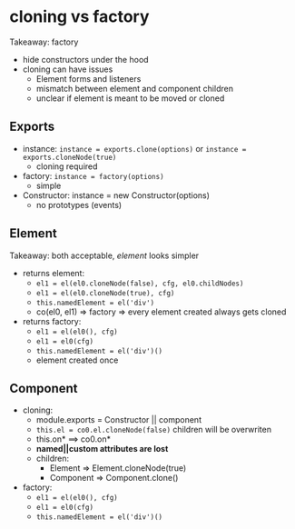 # cloning vs factory

Takeaway: factory

* hide constructors under the hood
* cloning can have issues
  * Element forms and listeners
  * mismatch between element and component children
  * unclear if element is meant to be moved or cloned

## Exports

* instance: `instance = exports.clone(options)` or `instance = exports.cloneNode(true)`
  * cloning required
* factory: `instance = factory(options)`
  * simple
* Constructor: instance = new Constructor(options)
  * no prototypes (events)

## Element

Takeaway: both acceptable, *element* looks simpler

* returns element:
  * `el1 = el(el0.cloneNode(false), cfg, el0.childNodes)`
  * `el1 = el(el0.cloneNode(true), cfg)`
  * `this.namedElement = el('div')`
  * co(el0, el1) => factory => every element created always gets cloned
* returns factory:
  * `el1 = el(el0(), cfg)`
  * `el1 = el0(cfg)`
  * `this.namedElement = el('div')()`
  * element created once

## Component

* cloning:
  * module.exports = Constructor || component
  * `this.el = co0.el.cloneNode(false)` children will be overwriten
  * this.on* ==> co0.on*
  * **named||custom attributes are lost**
  * children:
    * Element => Element.cloneNode(true)
    * Component => Component.clone()
* factory:
  * `el1 = el(el0(), cfg)`
  * `el1 = el0(cfg)`
  * `this.namedElement = el('div')()`
